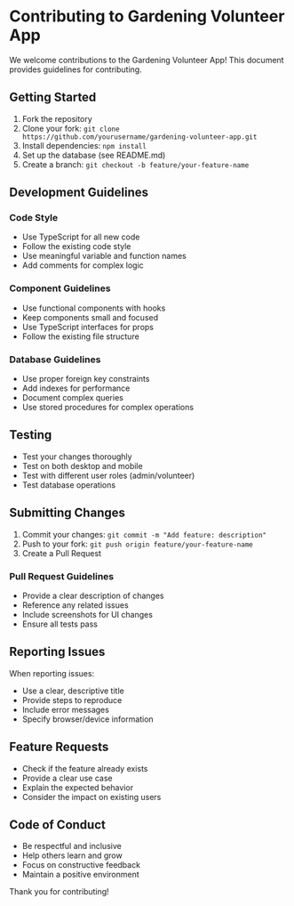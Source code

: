 # Contributing to Gardening Volunteer App

We welcome contributions to the Gardening Volunteer App! This document provides guidelines for contributing.

## Getting Started

1. Fork the repository
2. Clone your fork: `git clone https://github.com/yourusername/gardening-volunteer-app.git`
3. Install dependencies: `npm install`
4. Set up the database (see README.md)
5. Create a branch: `git checkout -b feature/your-feature-name`

## Development Guidelines

### Code Style

- Use TypeScript for all new code
- Follow the existing code style
- Use meaningful variable and function names
- Add comments for complex logic

### Component Guidelines

- Use functional components with hooks
- Keep components small and focused
- Use TypeScript interfaces for props
- Follow the existing file structure

### Database Guidelines

- Use proper foreign key constraints
- Add indexes for performance
- Document complex queries
- Use stored procedures for complex operations

## Testing

- Test your changes thoroughly
- Test on both desktop and mobile
- Test with different user roles (admin/volunteer)
- Test database operations

## Submitting Changes

1. Commit your changes: `git commit -m "Add feature: description"`
2. Push to your fork: `git push origin feature/your-feature-name`
3. Create a Pull Request

### Pull Request Guidelines

- Provide a clear description of changes
- Reference any related issues
- Include screenshots for UI changes
- Ensure all tests pass

## Reporting Issues

When reporting issues:

- Use a clear, descriptive title
- Provide steps to reproduce
- Include error messages
- Specify browser/device information

## Feature Requests

- Check if the feature already exists
- Provide a clear use case
- Explain the expected behavior
- Consider the impact on existing users

## Code of Conduct

- Be respectful and inclusive
- Help others learn and grow
- Focus on constructive feedback
- Maintain a positive environment

Thank you for contributing!
